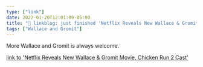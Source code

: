 ```yaml
---
type: ["link"]
date: 2022-01-20T12:01:09-05:00
title: "🔗 linkblog: just finished 'Netflix Reveals New Wallace & Gromit Movie, Chicken Run 2 Cast'"
tags: ["Wallace and Gromit"]
---
```

More Wallace and Gromit is always welcome.
 
[link to 'Netflix Reveals New Wallace & Gromit Movie, Chicken Run 2 Cast'](https://gizmodo.com/netflix-wallace-and-gromit-movie-chicken-run-2-cast-1848390926)
